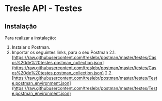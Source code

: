 
Tresle API - Testes
==============


Instalação
----------
Para realizar a instalação:

 1. Instalar o Postman.
 2. Importar os seguintes links, para o seu Postman
	 2.1. [https://raw.githubusercontent.com/treslebr/postman/master/testes/Casos%20de%20testes.postman_collection.json](https://raw.githubusercontent.com/treslebr/postman/master/testes/Casos%20de%20testes.postman_collection.json)
	 2.2. [https://raw.githubusercontent.com/treslebr/postman/master/testes/Teste.postman_environment.json](https://raw.githubusercontent.com/treslebr/postman/master/testes/Teste.postman_environment.json)


